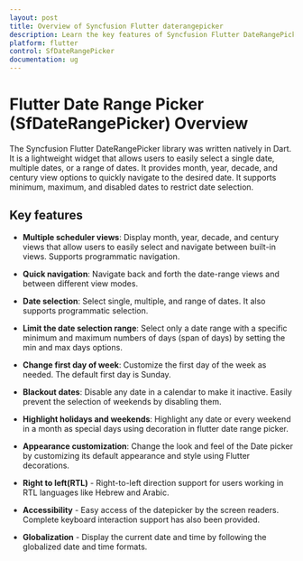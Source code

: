 ```yaml
---
layout: post
title: Overview of Syncfusion Flutter daterangepicker
description: Learn the key features of Syncfusion Flutter DateRangePicker (SfDateRangePicker) widget and more details | Scheduler.
platform: flutter
control: SfDateRangePicker
documentation: ug
---
```


# Flutter Date Range Picker (SfDateRangePicker) Overview

The Syncfusion Flutter DateRangePicker library was written natively in Dart. It is a lightweight widget that allows users to easily select a single date, multiple dates, or a range of dates. It provides month, year, decade, and century view options to quickly navigate to the desired date. It supports minimum, maximum, and disabled dates to restrict date selection.


## Key features

* **Multiple scheduler views**: Display month, year, decade, and century views that allow users to easily select and navigate between built-in views. Supports programmatic navigation.

* **Quick navigation**: Navigate back and forth the date-range views and between different view modes.

* **Date selection**: Select single, multiple, and range of dates. It also supports programmatic selection.

* **Limit the date selection range**: Select only a date range with a specific minimum and maximum numbers of days (span of days) by setting the min and max days options.

* **Change first day of week**: Customize the first day of the week as needed. The default first day is Sunday.

* **Blackout dates**: Disable any date in a calendar to make it inactive. Easily prevent the selection of weekends by disabling them.

* **Highlight holidays and weekends**: Highlight any date or every weekend in a month as special days using decoration in flutter date range picker.

* **Appearance customization**: Change the look and feel of the Date picker by customizing its default appearance and style using Flutter decorations.

* **Right to left(RTL)** - Right-to-left direction support for users working in RTL languages like Hebrew and Arabic.

* **Accessibility** - Easy access of the datepicker by the screen readers. Complete keyboard interaction support has also been provided.

* **Globalization** - Display the current date and time by following the globalized date and time formats.








